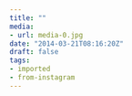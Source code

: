 ```yaml
---
title: ""
media:
- url: media-0.jpg
date: "2014-03-21T08:16:20Z"
draft: false
tags:
- imported
- from-instagram
---
```

